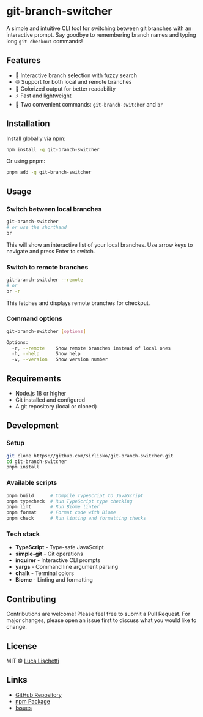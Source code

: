 # git-branch-switcher

A simple and intuitive CLI tool for switching between git branches with an interactive prompt. Say goodbye to remembering branch names and typing long `git checkout` commands!

## Features

- 🚀 Interactive branch selection with fuzzy search
- 🌐 Support for both local and remote branches
- 🎨 Colorized output for better readability  
- ⚡ Fast and lightweight
- 🔧 Two convenient commands: `git-branch-switcher` and `br`

## Installation

Install globally via npm:

```bash
npm install -g git-branch-switcher
```

Or using pnpm:

```bash
pnpm add -g git-branch-switcher
```

## Usage

### Switch between local branches

```bash
git-branch-switcher
# or use the shorthand
br
```

This will show an interactive list of your local branches. Use arrow keys to navigate and press Enter to switch.

### Switch to remote branches

```bash
git-branch-switcher --remote
# or
br -r
```

This fetches and displays remote branches for checkout.

### Command options

```bash
git-branch-switcher [options]

Options:
  -r, --remote    Show remote branches instead of local ones
  -h, --help      Show help
  -v, --version   Show version number
```

## Requirements

- Node.js 18 or higher
- Git installed and configured
- A git repository (local or cloned)

## Development

### Setup

```bash
git clone https://github.com/sirlisko/git-branch-switcher.git
cd git-branch-switcher
pnpm install
```

### Available scripts

```bash
pnpm build      # Compile TypeScript to JavaScript
pnpm typecheck  # Run TypeScript type checking
pnpm lint       # Run Biome linter
pnpm format     # Format code with Biome
pnpm check      # Run linting and formatting checks
```

### Tech stack

- **TypeScript** - Type-safe JavaScript
- **simple-git** - Git operations
- **inquirer** - Interactive CLI prompts
- **yargs** - Command line argument parsing
- **chalk** - Terminal colors
- **Biome** - Linting and formatting

## Contributing

Contributions are welcome! Please feel free to submit a Pull Request. For major changes, please open an issue first to discuss what you would like to change.

## License

MIT © [Luca Lischetti](https://sirlisko.com)

## Links

- [GitHub Repository](https://github.com/sirlisko/git-branch-switcher)
- [npm Package](https://www.npmjs.com/package/git-branch-switcher)
- [Issues](https://github.com/sirlisko/git-branch-switcher/issues)
